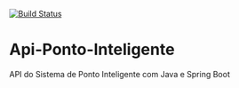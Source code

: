 [![Build Status](https://travis-ci.org/douglasgmsantos/ponto-inteligente-api.svg?branch=master)](https://travis-ci.org/douglasgmsantos/ponto-inteligente-api)

# Api-Ponto-Inteligente
API do Sistema de Ponto Inteligente com Java e Spring Boot
